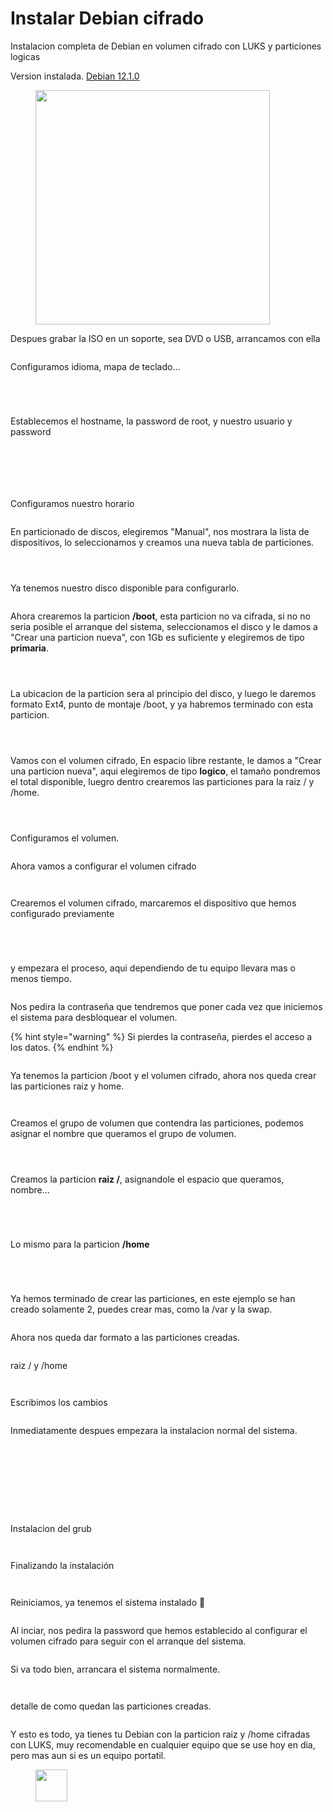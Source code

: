 # Instalar Debian cifrado

Instalacion completa de Debian en volumen cifrado con LUKS y particiones logicas

Version instalada. [Debian 12.1.0](https://cdimage.debian.org/debian-cd/current/amd64/iso-dvd/)



<figure><img src="../.gitbook/assets/pngwing.com.png" alt="" width="375"><figcaption></figcaption></figure>

Despues grabar la ISO en un soporte, sea DVD o USB, arrancamos con ella



<figure><img src="../.gitbook/assets/01 (1).png" alt=""><figcaption></figcaption></figure>

Configuramos idioma, mapa de teclado...

<div>

<figure><img src="../.gitbook/assets/02 (1).png" alt=""><figcaption></figcaption></figure>

 

<figure><img src="../.gitbook/assets/03.png" alt=""><figcaption></figcaption></figure>

 

<figure><img src="../.gitbook/assets/04 (1).png" alt=""><figcaption></figcaption></figure>

 

<figure><img src="../.gitbook/assets/05.png" alt=""><figcaption></figcaption></figure>

</div>

Establecemos el hostname, la password de root, y nuestro usuario y password

<div>

<figure><img src="../.gitbook/assets/06.png" alt=""><figcaption></figcaption></figure>

 

<figure><img src="../.gitbook/assets/07.png" alt=""><figcaption></figcaption></figure>

 

<figure><img src="../.gitbook/assets/08.png" alt=""><figcaption></figcaption></figure>

 

<figure><img src="../.gitbook/assets/09.png" alt=""><figcaption></figcaption></figure>

 

<figure><img src="../.gitbook/assets/10.png" alt=""><figcaption></figcaption></figure>

 

<figure><img src="../.gitbook/assets/11.png" alt=""><figcaption></figcaption></figure>

</div>

Configuramos nuestro horario

<figure><img src="../.gitbook/assets/12.png" alt=""><figcaption></figcaption></figure>

En particionado de discos, elegiremos "Manual", nos mostrara la lista de dispositivos, lo seleccionamos y creamos una nueva tabla de particiones.&#x20;

<div>

<figure><img src="../.gitbook/assets/13.png" alt=""><figcaption></figcaption></figure>

 

<figure><img src="../.gitbook/assets/14.png" alt=""><figcaption></figcaption></figure>

 

<figure><img src="../.gitbook/assets/15.png" alt=""><figcaption></figcaption></figure>

</div>

Ya tenemos nuestro disco disponible para configurarlo.

<figure><img src="../.gitbook/assets/16.png" alt=""><figcaption></figcaption></figure>

Ahora crearemos la particion **/boot**, esta particion no va cifrada, si no no seria posible el arranque del sistema, seleccionamos el disco y le damos a "Crear una particion nueva", con 1Gb es suficiente y elegiremos de tipo **primaria**.&#x20;

<div>

<figure><img src="../.gitbook/assets/17.png" alt=""><figcaption></figcaption></figure>

 

<figure><img src="../.gitbook/assets/18.png" alt=""><figcaption></figcaption></figure>

 

<figure><img src="../.gitbook/assets/19.png" alt=""><figcaption></figcaption></figure>

</div>

La ubicacion de la particion sera al principio del disco, y luego le daremos formato Ext4, punto de montaje /boot, y ya habremos terminado con esta particion.

<div>

<figure><img src="../.gitbook/assets/20.png" alt=""><figcaption></figcaption></figure>

 

<figure><img src="../.gitbook/assets/21.png" alt=""><figcaption></figcaption></figure>

 

<figure><img src="../.gitbook/assets/22.png" alt=""><figcaption></figcaption></figure>

</div>

Vamos con el volumen cifrado, En espacio libre restante, le damos a "Crear una particion nueva", aqui elegiremos de tipo **logico**, el tamaño pondremos el total disponible, luegro dentro crearemos las particiones para la raiz / y /home.

<div>

<figure><img src="../.gitbook/assets/23 (1).png" alt=""><figcaption></figcaption></figure>

 

<figure><img src="../.gitbook/assets/25 (1).png" alt=""><figcaption></figcaption></figure>

 

<figure><img src="../.gitbook/assets/26 (1).png" alt=""><figcaption></figcaption></figure>

</div>

Configuramos el volumen.&#x20;

<figure><img src="../.gitbook/assets/27.png" alt=""><figcaption></figcaption></figure>

Ahora vamos a configurar el volumen cifrado

<div>

<figure><img src="../.gitbook/assets/28.png" alt=""><figcaption></figcaption></figure>

 

<figure><img src="../.gitbook/assets/29.png" alt=""><figcaption></figcaption></figure>

</div>

Crearemos el volumen cifrado, marcaremos el dispositivo que hemos configurado previamente

<div>

<figure><img src="../.gitbook/assets/30.png" alt=""><figcaption></figcaption></figure>

 

<figure><img src="../.gitbook/assets/31.png" alt=""><figcaption></figcaption></figure>

 

<figure><img src="../.gitbook/assets/32.png" alt=""><figcaption></figcaption></figure>

 

<figure><img src="../.gitbook/assets/33.png" alt=""><figcaption></figcaption></figure>

</div>

y empezara el proceso, aqui dependiendo de tu equipo llevara mas o menos tiempo.

<figure><img src="../.gitbook/assets/34.png" alt=""><figcaption></figcaption></figure>

Nos pedira la contraseña que tendremos que poner cada vez que iniciemos el sistema para desbloquear el volumen.&#x20;

{% hint style="warning" %}
Si pierdes la contraseña, pierdes el acceso a los datos.
{% endhint %}

<figure><img src="../.gitbook/assets/35.png" alt=""><figcaption></figcaption></figure>

Ya tenemos la particion /boot y el volumen cifrado, ahora nos queda crear las particiones raiz y home.

<figure><img src="../.gitbook/assets/36.png" alt=""><figcaption></figcaption></figure>

<figure><img src="../.gitbook/assets/37.png" alt=""><figcaption></figcaption></figure>

Creamos el grupo de volumen que contendra las particiones, podemos asignar el nombre que queramos el grupo de volumen.&#x20;

<div>

<figure><img src="../.gitbook/assets/38.png" alt=""><figcaption></figcaption></figure>

 

<figure><img src="../.gitbook/assets/39.png" alt=""><figcaption></figcaption></figure>

 

<figure><img src="../.gitbook/assets/40.png" alt=""><figcaption></figcaption></figure>

</div>

Creamos la particion **raiz /**, asignandole el espacio que queramos, nombre...&#x20;

<div>

<figure><img src="../.gitbook/assets/41.png" alt=""><figcaption></figcaption></figure>

 

<figure><img src="../.gitbook/assets/42.png" alt=""><figcaption></figcaption></figure>

 

<figure><img src="../.gitbook/assets/43.png" alt=""><figcaption></figcaption></figure>

 

<figure><img src="../.gitbook/assets/44.png" alt=""><figcaption></figcaption></figure>

</div>

Lo mismo para la particion **/home**

<div>

<figure><img src="../.gitbook/assets/45.png" alt=""><figcaption></figcaption></figure>

 

<figure><img src="../.gitbook/assets/46.png" alt=""><figcaption></figcaption></figure>

 

<figure><img src="../.gitbook/assets/47.png" alt=""><figcaption></figcaption></figure>

 

<figure><img src="../.gitbook/assets/48.png" alt=""><figcaption></figcaption></figure>

</div>

Ya hemos terminado de crear las particiones, en este ejemplo se han creado solamente 2, puedes crear mas, como la /var y la swap.

<figure><img src="../.gitbook/assets/49.png" alt=""><figcaption></figcaption></figure>

Ahora nos queda dar formato a las particiones creadas.&#x20;

<figure><img src="../.gitbook/assets/50.png" alt=""><figcaption></figcaption></figure>

raiz / y /home

<div>

<figure><img src="../.gitbook/assets/51.png" alt=""><figcaption></figcaption></figure>

 

<figure><img src="../.gitbook/assets/52.png" alt=""><figcaption></figcaption></figure>

</div>

Escribimos los cambios

<figure><img src="../.gitbook/assets/53.png" alt=""><figcaption></figcaption></figure>

Inmediatamente despues empezara la instalacion normal del sistema.

<figure><img src="../.gitbook/assets/54.png" alt=""><figcaption></figcaption></figure>

<div>

<figure><img src="../.gitbook/assets/55.png" alt=""><figcaption></figcaption></figure>

 

<figure><img src="../.gitbook/assets/56.png" alt=""><figcaption></figcaption></figure>

</div>

<div>

<figure><img src="../.gitbook/assets/57.png" alt=""><figcaption></figcaption></figure>

 

<figure><img src="../.gitbook/assets/58.png" alt=""><figcaption></figcaption></figure>

</div>

<div>

<figure><img src="../.gitbook/assets/59.png" alt=""><figcaption></figcaption></figure>

 

<figure><img src="../.gitbook/assets/60.png" alt=""><figcaption></figcaption></figure>

</div>

<div>

<figure><img src="../.gitbook/assets/61.png" alt=""><figcaption></figcaption></figure>

 

<figure><img src="../.gitbook/assets/62.png" alt=""><figcaption></figcaption></figure>

</div>

Instalacion del grub

<div>

<figure><img src="../.gitbook/assets/63.png" alt=""><figcaption></figcaption></figure>

 

<figure><img src="../.gitbook/assets/64.png" alt=""><figcaption></figcaption></figure>

</div>

Finalizando la instalación

<div>

<figure><img src="../.gitbook/assets/65.png" alt=""><figcaption></figcaption></figure>

 

<figure><img src="../.gitbook/assets/66.png" alt=""><figcaption></figcaption></figure>

</div>

Reiniciamos, ya tenemos el sistema instalado 🎉

<figure><img src="../.gitbook/assets/67.png" alt=""><figcaption></figcaption></figure>

Al inciar, nos pedira la password que hemos establecido al configurar el volumen cifrado para seguir con el arranque del sistema.

<figure><img src="../.gitbook/assets/68.png" alt=""><figcaption></figcaption></figure>

Si va todo bien, arrancara el sistema normalmente.&#x20;

<div>

<figure><img src="../.gitbook/assets/69.png" alt=""><figcaption></figcaption></figure>

 

<figure><img src="../.gitbook/assets/70.png" alt=""><figcaption></figcaption></figure>

</div>

detalle de como quedan las particiones creadas.

<figure><img src="../.gitbook/assets/71.png" alt=""><figcaption></figcaption></figure>

Y esto es todo, ya tienes tu Debian con la particion raiz y /home cifradas con LUKS, muy recomendable en cualquier equipo que se use hoy en dia, pero mas aun si es un equipo portatil.&#x20;

<figure><img src="../.gitbook/assets/image (15) (1).png" alt="" width="51"><figcaption></figcaption></figure>
